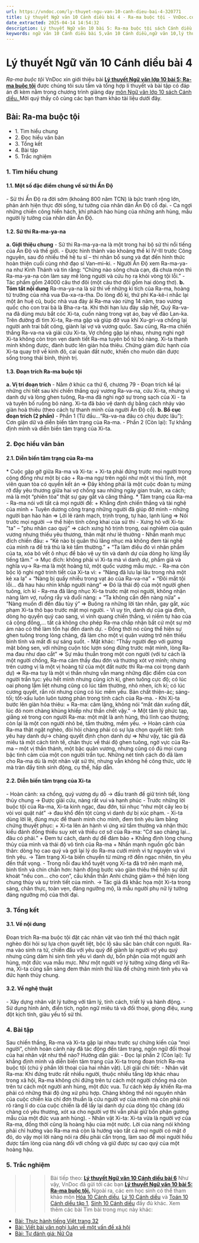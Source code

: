 ```yaml
---
url: https://vndoc.com/ly-thuyet-ngu-van-10-canh-dieu-bai-4-320771
title: Lý thuyết Ngữ văn 10 Cánh diều bài 4 - Ra-ma buộc tội - VnDoc.com
date_extracted: 2025-04-14 14:54:32
description: Lý thuyết Ngữ văn 10 bài 5: Ra-ma buộc tội sách Cánh diều được VnDoc sưu tầm và giới thiệu  để tham khảo chuẩn bị cho bài giảng học kì mới sắp tới đây của mình.
keywords: ngữ văn 10 Cánh diều bài 5,văn 10 Cánh diều,ngữ văn 10,lý thuyết văn 10 Cánh diều bài 5,kiến thức trọng tâm môn ngữ văn 10,lý thuyết ngữ văn 10 CD,ngữ văn lớp 10,ôn tập lý thuyết văn lớp 10,lý thuyết môn ngữ văn 10,lý thuyết văn 10 CD,bài Ra-ma buộc tội,trắc nghiệm ngữ văn 10 CD
---
```


# Lý thuyết Ngữ văn 10 Cánh diều bài 4
 _Ra-ma buộc tội_
VnDoc xin giới thiệu bài **[Lý thuyết Ngữ văn lớp 10 bài 5: Ra-ma buộc tội](<https://vndoc.com/ly-thuyet-ngu-van-10-canh-dieu-bai-4-320771>)** được chúng tôi sưu tầm và tổng hợp lí thuyết và bài tập có đáp án đi kèm nằm trong chương trình giảng dạy [môn Ngữ văn lớp 10 sách Cánh diều. ](<https://vndoc.com/ngu-van-10-canh-dieu-tap1>)Mời quý thầy cô cùng các bạn tham khảo tài liệu dưới đây.
## Bài: Ra-ma buộc tội
  * 1\. Tìm hiểu chung
  * 2\. Đọc hiểu văn bản
  * 3\. Tổng kết
  * 4\. Bài tập
  * 5\. Trắc nghiệm

### 1\. Tìm hiểu chung
#### 1.1. Một số đặc điểm chung về sử thi Ấn Độ
\- Sử thi Ấn Độ ra đời sớm \(khoảng 800 năm TCN\) là bức tranh rộng lớn, phản ánh hiện thực đời sống, tư tưởng của nhân dân Ấn Độ cổ đại.
\- Ca ngợi những chiến công hiển hách, khí phách hào hùng của những anh hùng, mẫu người lý tưởng của nhân dân Ấn Độ.
#### 1.2. Sử thi Ra-ma-ya-na
**a. Giới thiệu chung**
\- Sử thi Ra-ma-ya-na là một trong hai bộ sử thi nổi tiếng của Ấn Độ và thế giới.
\- Được hình thành vào khoảng thế kỉ IV-III trước Công nguyên, sau đó nhiều thế hệ tu sĩ – thi nhân bổ sung và đạt đến hình thức hoàn thiện cuối cùng nhờ đạo sĩ Van–mi–ki.
\- Người Ấn Độ xem Ra-ma-ya-na như Kinh Thánh và tin rằng: “Chừng nào sông chưa cạn, đá chưa mòn thì Ra-ma-ya-na còn làm say mê lòng người và cứu họ ra khỏi vòng tội lỗi.”
\- Tác phẩm gồm 24000 câu thơ đôi \(một câu thơ đôi gồm hai dòng thơ\).
**b. Tóm tắt nội dung**
Ra-ma-ya-na là sử thi về những kì tích của Ra-ma, hoàng tử trưởng của nhà vua Đa-xa-ra-tha. Do lòng đố kị, thứ phi Ka-kê-i nhắc lại một ân huệ cũ, buộc nhà vua đày ải Ra-ma vào rừng 14 năm, trao vương quốc cho con trai bà là Bha-ra-ta. Khi thời hạn lưu đày sắp hết, Quỷ Ra-va-na đã dùng mưu bắt cóc Xi-ta, cuốn nàng trong vạt áo, bay về đảo Lan-ka. Trên đường đi tìm Xi-ta, Ra-ma gặp và giúp đỡ vua khỉ Xu-gri-va chống lại người anh trai bất công, giành lại vợ và vương quốc. Sau cùng, Ra-ma chiến thắng Ra-va-na và giải cứu Xi-ta. Vợ chồng gặp lại nhau, nhưng nghi ngờ Xi-ta không còn trọn vẹn danh tiết Ra-ma tuyên bố từ bỏ nàng. Xi-ta thanh minh không được, đành bước lên giàn hỏa thiêu. Chứng giám đức hạnh của Xi-ta quay trở về kinh đô, cai quản đất nước, khiến cho muôn dân được sống trong thái bình, thịnh trị.
#### 1.3. Đoạn trích Ra-ma buộc tội
**a. Vị trí đoạn trích**
\- Nằm ở khúc ca thứ 6, chương 79
\- Đoạn trích kể lại những chi tiết sau khi chiến thắng quỷ vương Ra-va-na, cứu Xi-ta, nhưng vì danh dự và lòng ghen tuông, Ra-ma đã nghi ngờ sự trong sạch của Xi - ta và tuyên bố ruồng bỏ nàng. Xi-ta đã bảo vệ danh dự bằng cách nhảy vào giàn hoả thiêu \(theo cách tự thanh minh của người Ấn Độ cổ\).
**b. Bố cục đoạn trích \(2 phần\)**
\- Phần 1 \(Từ đầu...“Ra-va-na đâu có chịu được lâu”\): Cơn giận dữ và diễn biến tâm trạng của Ra-ma.
\- Phần 2 \(Còn lại\): Tự khẳng định mình và diễn biến tâm trạng của Xi-ta.
### 2\. Đọc hiểu văn bản
#### 2.1. Diễn biến tâm trạng của Ra-ma
\* Cuộc gặp gỡ giữa Ra-ma và Xi-ta:
\+ Xi-ta phải đứng trước mọi người trong cộng đồng như một bị cáo
\+ Ra-ma ngự trên ngôi như một vị thủ lĩnh, một viên quan tòa có quyền kết án
=> Đây không phải là một cuộc đoàn tụ mừng rỡ đầy yêu thương giữa hai vợ chồng sau những ngày gian truân, xa cách; mà là một “phiên tòa” thật sự gay gắt và căng thẳng.
\* Tâm trạng của Ra-ma
\- Ra-ma nói với tất cả mọi người để:
\+ Khẳng định chiến thắng và tài nghệ của mình
\+ Tuyên dương công trạng những người đã giúp đỡ mình – những người bạn hảo hán
=> Lời lẽ rành mạch, trịnh trọng, tự hào, lạnh lùng
=> Nói trước mọi người --> thể hiện tính công khai của sử thi
\- Xưng hô với Xi-ta: "ta" – "phu nhân cao quý" => cách xưng hô trịnh trọng, oai nghiêm của quân vương nhưng thiếu yêu thương, thân mật như lẽ thường
\- Nhấn mạnh mục đích chiến đấu:
\+ “Kẻ nào bị quân thù lăng nhục mà không đem tài nghệ của mình ra để trả thù là kẻ tầm thường.”
\+ “Ta làm điều đó vì nhân phẩm của ta, xóa bỏ vết ô nhục để bảo vệ uy tín và danh dự của dòng họ lừng lẫy tiếng tăm.”
-> Mục đích: không phải vì Xi-ta mà vì danh dự, phẩm giá và nghĩa vụ-> Ra-ma là một hoàng tử, một quốc vương mẫu mực.
\- Ra-ma còn bộc lộ nghi ngờ trinh tiết của Xi-ta vì:
\+ “Nàng đã lưu lại lâu trong nhà một kẻ xa lạ”
\+ “Nàng bị quấy nhiễu trong vạt áo của Ra-va-na”
\+ “Đôi mắt tội lỗi... đã hau háu nhìn khắp người nàng”
=> Đó là thái độ của một người ghen tuông, ích kỉ
\- Ra-ma đã lăng nhục Xi-ta trước mặt mọi người, không nhận nàng làm vợ, ruồng rẫy và đuổi nàng:
\+ “Ta không cần đến nàng nữa”
\+ “Nàng muốn đi đến đâu tùy ý”
=> Buông ra những lời tàn nhẫn, gay gắt, xúc phạm Xi-ta thô bạo trước mặt mọi người.
\- Vì uy tín, danh dự của gia đình, dòng họ quyền quý cao sang, vì vinh quang chiến thắng, vì niềm tự hào của cả cộng đồng,... tất cả không cho phép Ra-ma chấp nhận bất cứ một sự mờ ám nào có thể làm tổn hại đến danh dự.
\- Đồng thời nó cũng thể hiện sự ghen tuông trong lòng chàng, đã làm cho một vị quân vương trở nên thiếu bình tĩnh và mất đi sự sáng suốt.
\- Mặt khác: “Thấy người đẹp với gương mặt bông sen, với những cuộn tóc lượn sóng đứng trước mặt mình, lòng Ra-ma đau như dao cắt” => Sự mâu thuẫn trong một con người \(với tư cách là một người chồng, Ra-ma cảm thấy đau đớn và thương xót vợ mình; nhưng trên cương vị là một vị hoàng tử của một đất nước thì Ra-ma coi trọng danh dự\)
=> Ra-ma tuy là một vị thần nhưng vẫn mang những đặc điểm của con người trần tục: yêu hết mình nhưng cũng ích kỉ, ghen tuông cực độ; có lúc oai phong lẫm liệt nhưng cũng có lúc tầm thường, nhỏ nhen, ích kỉ; có lúc cương quyết, rắn rỏi nhưng cũng có lúc mềm yếu. Bản chất thiện-ác; sáng-tối; tốt-xấu luôn luôn tương phản trong tính cách của Ra-ma.
\- Khi Xi-ta bước lên giàn hỏa thiêu:
\+ Ra-ma: câm lặng, không nói “mắt dán xuống đất, lúc đó nom chàng khủng khiếp như thần chết vậy.”
-> Một tâm lý phức tạp, giằng xé trong con người Ra-ma: một mặt là anh hùng, thủ lĩnh cao thượng; còn lại là một con người nhỏ bé, tầm thường, mềm yếu.
-> Hoàn cảnh của Ra-ma thật ngặt nghèo, đòi hỏi chàng phải có sự lựa chọn quyết liệt: tình yêu hay danh dự-> chàng quyết định chọn danh dự
=> Như vậy, tác giả đã miêu tả một cách tinh tế, chân thực về thái độ ghen tuông, ngờ vực của Ra-ma – một vị thần thánh, một bậc quân vương, nhưng cũng có đủ mọi cung bậc tình cảm của một con người trần tục. Những nét tính cách đó đã làm cho Ra-ma dù là một nhân vật sử thi, nhưng vẫn không hề công thức, ước lệ mà tràn đầy tính sinh động, cụ thể, hấp dẫn.
#### 2.2. Diễn biến tâm trạng của Xi-ta
\- Hoàn cảnh: xa chồng, quỷ vương dụ dỗ -> đấu tranh để giữ trinh tiết, lòng thủy chung
-> Được giải cứu, nàng rất vui và hạnh phúc
\- Trước những lời buộc tội của Ra-ma, Xi-ta kinh ngạc, đau đớn, tủi nhục “như một cây leo bị vòi voi quật nát” -> đau khổ đến tột cùng vì danh dự bị xúc phạm.
\- Xi-ta dùng lời lẽ, đúng mực để thanh minh cho mình, đem tình yêu làm bằng chứng thuyết phục:
\+ Xi-ta lên án hành vi ứng xử tầm thường và nhận thức kiểu đánh đồng thiếu suy xét và thiếu cơ sở của Ra-ma: “Cớ sao chàng lại... đâu có phải.”
\+ Đem tư cách, danh dự để đảm bảo
\+ Khẳng định lòng chung thủy của mình và thái độ vô tình của Ra-ma
\+ Nhấn mạnh nguồn gốc bản thân: dòng họ cao quý và gợi lại lý do Ra-ma cưới mình vì tự nguyện và vì tình yêu.
-> Tâm trạng Xi-ta biến chuyển từ mừng rỡ đến ngạc nhiên, tin yêu đến thất vọng.
\- Trong nỗi đau khổ tuyệt vọng Xi-ta đã trở nên mạnh mẽ, bình tĩnh và chín chắn hơn: hành động bước vào giàn thiêu thể hiện sự dứt khoát “nếu con... cho con”, cầu khẩn thần Anhi chứng giám-> thể hiện lòng chung thủy và sự trinh tiết của mình.
-> Tác giả đã khắc họa một Xi-ta trong sáng, chân thực, toàn vẹn, đáng ngưỡng mộ, là mẫu người phụ nữ lý tưởng đáng ngưỡng mộ của thời đại.
### 3\. Tổng kết
#### 3.1. Về nội dung
Đoạn trích Ra-ma buộc tội đặt các nhân vật vào tình thế thử thách ngặt nghèo đòi hỏi sự lựa chọn quyết liệt, bộc lộ sâu sắc bản chất con người. Ra-ma vào sinh ra tử, chiến đấu với yêu quỷ để giành lại người vợ yêu quý nhưng cũng dám hi sinh tình yêu vì danh dự, bổn phận của một người anh hùng, một đức vua mẫu mực. Như một người vợ lý tưởng xứng đáng với Ra-ma, Xi-ta cũng sẵn sàng đem thân mình thử lửa để chứng minh tình yêu và đức hạnh thủy chung.
#### 3.2. Về nghệ thuật
\- Xây dựng nhân vật lý tưởng với tâm lý, tính cách, triết lý và hành động.
\- Sử dụng hình ảnh, điển tích, ngôn ngữ miêu tả và đối thoại, giọng điệu, xung đột kịch tính, giàu yếu tố sử thi.
### 4\. Bài tập
Sau chiến thắng, Ra-ma và Xi-ta gặp lại nhau trước sự chứng kiến của “mọi người”, chính hoàn cảnh này đã tác động đến tâm trạng, ngôn ngữ đối thoại của hai nhân vật như thế nào?
Hướng dẫn giải:
\- Đọc lại phần 2 \(Còn lại\): Tự khẳng định mình và diễn biến tâm trạng của Xi-ta trong đoạn trích Ra-ma buộc tội \(chú ý phần lời thoại của hai nhân vật\).
Lời giải chi tiết:
\- Nhân vật Ra-ma: Khi đứng trước rất nhiều người, thuộc nhiều tầng lớp khác nhau trong xã hội, Ra-ma không chỉ đứng trên tư cách một người chồng mà còn trên tư cách một người anh hùng, một đức vua. Tư cách kép ấy khiến Ra-ma phải có những thái độ ứng xử phù hợp. Chàng không thể nói nguyên nhân của cuộc chiến kia chỉ đơn thuần là cứu người vợ của mình mà còn phải nói rõ ràng lí do của cuộc chiến là để lấy lại danh dự của dòng tộc chàng \(dù chàng có yêu thương, xót xa cho người vợ thì vẫn phải giữ bổn phận gương mẫu của một đức vua anh hùng\).
\- Nhân vật Xi-ta: Xi-ta vừa là người vợ của Ra-ma, đồng thời cũng là hoàng hậu của một nước. Lời của nàng nói không phải chỉ hướng vào Ra-ma mà còn là hướng vào tất cả mọi người có mặt ở đó, do vậy mọi lời nàng nói ra đều phải cẩn trọng, làm sao để mọi người hiểu được tấm lòng của nàng đối với chồng và giữ được sự cao quý của một hoàng hậu.
### 5\. Trắc nghiệm
>>> Bài tiếp theo: [**Lý thuyết Ngữ văn 10 Cánh diều bài 6**](<https://vndoc.com/ly-thuyet-ngu-van-10-canh-dieu-bai-5-320806>)
Như vậy, VnDoc đã gửi tới các bạn **[Lý thuyết Ngữ văn 10 bài 5: Ra-ma buộc tội.](<https://vndoc.com/ly-thuyet-ngu-van-10-canh-dieu-bai-4-320771>)** Ngoài ra, các em học sinh có thể tham khảo môn [Hóa 10 Cánh diều](<https://vndoc.com/hoa-10-canh-dieu>), [Lý 10 Cánh diều](<https://vndoc.com/vat-ly-10-canh-dieu>) và [Toán 10 Cánh diều tập 1](<https://vndoc.com/toan-10-canh-dieu-tap1>), [Sinh 10 Cánh diều](<https://vndoc.com/sinh-hoc-10-canh-dieu>) đầy đủ khác.
Xem thêm các bài Tìm bài trong mục này khác:
  * [Bài: Thực hành tiếng Việt trang 32](</ly-thuyet-ngu-van-10-canh-dieu-bai-5-320806>)
  * [Bài: Viết bài văn nghị luận về một vấn đề xã hội](</ly-thuyet-ngu-van-10-canh-dieu-bai-6-320807>)
  * [Bài: Tự đánh giá: Nữ Oa](</ly-thuyet-ngu-van-10-canh-dieu-bai-7-320808>)

